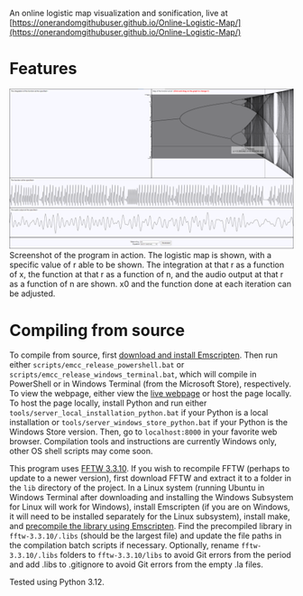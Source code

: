 An online logistic map visualization and sonification, live at [https://onerandomgithubuser.github.io/Online-Logistic-Map/](https://onerandomgithubuser.github.io/Online-Logistic-Map/)

# Features

<img src="res/Demo_1440p.png" alt="alt text" title="image Title" />
Screenshot of the program in action. The logistic map is shown, with a specific value of r able to be shown. The integration at that r as a function of x, the function at that r as a function of n, and the audio output at that r as a function of n are shown. x0 and the function done at each iteration can be adjusted.

# Compiling from source

To compile from source, first [download and install Emscripten](https://emscripten.org/docs/getting_started/downloads.html). Then run either `scripts/emcc_release_powershell.bat` or `scripts/emcc_release_windows_terminal.bat`, which will compile in PowerShell or in Windows Terminal (from the Microsoft Store), respectively. To view the webpage, either view the [live webpage](https://onerandomgithubuser.github.io/Online-Logistic-Map/) or host the page locally. To host the page locally, install Python and run either `tools/server_local_installation_python.bat` if your Python is a local installation or `tools/server_windows_store_python.bat` if your Python is the Windows Store version. Then, go to `localhost:8000` in your favorite web browser. Compilation tools and instructions are currently Windows only, other OS shell scripts may come soon.

This program uses [FFTW 3.3.10](http://www.fftw.org/). If you wish to recompile FFTW (perhaps to update to a newer version), first download FFTW and extract it to a folder in the `lib` directory of the project. In a Linux system (running Ubuntu in Windows Terminal after downloading and installing the Windows Subsystem for Linux will work for Windows), install Emscripten (if you are on Windows, it will need to be installed separately for the Linux subsystem), install make, and [precompile the library using Emscripten](https://emscripten.org/docs/compiling/Building-Projects.html). Find the precompiled library in `fftw-3.3.10/.libs` (should be the largest file) and update the file paths in the compilation batch scripts if necessary. Optionally, rename `fftw-3.3.10/.libs` folders to `fftw-3.3.10/libs` to avoid Git errors from the period and add .libs to .gitignore to avoid Git errors from the empty .la files.

Tested using Python 3.12.
